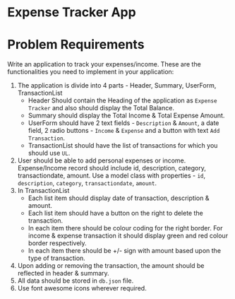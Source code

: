 # Expense Tracker App

# Problem Requirements
Write an application to track your expenses/income. These are the functionalities you need to implement in your application:

1. The application is divide into 4 parts - Header, Summary, UserForm, TransactionList
    - Header Should contain the Heading of the application as `Expense Tracker` and also should display the Total Balance.
    - Summary should display the Total Income & Total Expense Amount.
    - UserForm should have 2 text fields - `Description` & `Amount`, a date field, 2 radio buttons - `Income` & `Expense` and a button with text `Add Transaction`.
    - TransactionList should have the list of transactions for which you should use `UL`.
2. User should be able to add personal expenses or income. Expense/Income record should include id, description, category, transactiondate, amount. Use a model class with properties - `id`, `description`, `category`, `transactiondate`, `amount`.
3. In TransactionList 
    - Each list item should display date of transaction, description & amount.
    - Each list item should have a button on the right to delete the transaction.
    - In each item there should be colour coding for the right border. For income & expense transaction it should display green and red colour border respectively.
    - In each item there should be +/- sign with amount based upon the type of transaction.
4. Upon adding or removing the transaction, the amount should be reflected in header & summary.
5. All data should be stored in `db.json` file.
6. Use font awesome icons wherever required.
